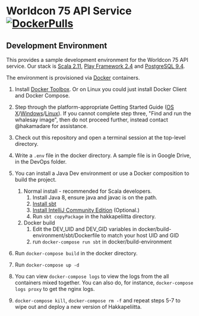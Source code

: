 # Worldcon 75 API Service [![DockerPulls](https://img.shields.io/docker/stars/worldcon75/api.svg)](https://hub.docker.com/r/worldcon75/api/)

## Development Environment

This provides a sample development environment for the Worldcon 75 API service.  Our stack is [Scala 2.11](http://scala-lang.org/), [Play Framework 2.4](https://www.playframework.com/) and [PostgreSQL 9.4](http://www.postgresql.org/).

The environment is provisioned via [Docker](https://www.docker.com/) containers.

1. Install [Docker Toolbox](https://www.docker.com/docker-toolbox). Or on Linux you could just install Docker Client and Docker Compose.

2. Step through the platform-appropriate Getting Started Guide ([OS X](https://docs.docker.com/mac/)/[Windows](https://docs.docker.com/windows/)/[Linux](https://docs.docker.com/linux/)).  If you cannot complete step three, "Find and run the whalesay image", then do not proceed further, instead contact @hakamadare for assistance.

3. Check out this repository and open a terminal session at the top-level directory.

4. Write a `.env` file in the docker directory.  A sample file is in Google Drive, in the DevOps folder.

5. You can install a Java Dev environment or use a Docker composition to build the project.
   1. Normal install - recommended for Scala developers.
      1. Install Java 8, ensure java and javac is on the path.
      2. [Install sbt](http://www.scala-sbt.org/download.html)
      3. [Install IntelliJ Community Edition](https://www.jetbrains.com/idea/download/) (Optional.)
      4. Run `sbt copyPackage` in the hakkapeliitta directory.
   2. Docker build
      1. Edit the DEV_UID and DEV_GID variables in docker/build-environment/sbt/Dockerfile to match your host UID and GID
      2. run `docker-compose run sbt` in docker/build-environment

6. Run `docker-compose build` in the docker directory.

7. Run `docker-compose up -d`

8. You can view `docker-compose logs` to view the logs from the all containers mixed together. You can also do, for instance, `docker-compose logs proxy` to get the nginx logs.

9. `docker-compose kill`, `docker-compose rm -f` and repeat steps 5-7 to wipe out and deploy a new version of Hakkapeliitta.